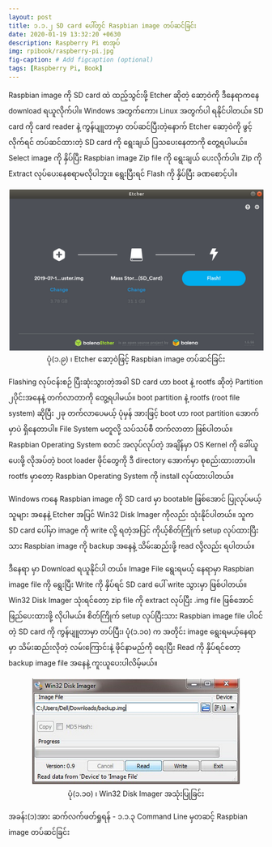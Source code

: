 ```yaml
---
layout: post
title: ၁.၁.၂ SD card ပေါ်တွင် Raspbian image တပ်ဆင်ခြင်း
date: 2020-01-19 13:32:20 +0630
description: Raspberry Pi စာအုပ်
img: rpibook/raspberry-pi.jpg
fig-caption: # Add figcaption (optional)
tags: [Raspberry Pi, Book]
---
```

Raspbian image ကို SD card ထဲ ထည့်သွင်းဖို့ Etcher ဆိုတဲ့ ဆော့ဝဲကို <a style="text-decoration:none" href="https://www.balena.io/etcher/">ဒီနေရာ</a>ကနေ download ရယူလိုက်ပါ။ Windows အတွက်ကော၊ Linux အတွက်ပါ ရနိုင်ပါတယ်။ SD card ကို card reader နဲ့ ကွန်ပျူတာမှာ တပ်ဆင်ပြီးတဲ့နောက် Etcher ဆော့ဝဲကို ဖွင့်လိုက်ရင် တပ်ဆင်ထားတဲ့ SD card ကို ရွေးချယ် ပြသပေးနေတာကို တွေ့ရပါမယ်။ Select image ကို နှိပ်ပြီး Raspbian image Zip file ကို ရွေးချယ် ပေးလိုက်ပါ။ Zip ကို Extract လုပ်ပေးနေစရာမလိုပါဘူး။ ရွေးပြီးရင် Flash ကို နှိပ်ပြီး ခဏစောင့်ပါ။

<p align="center">
<img src="/assets/img/rpibook/etcher.png">
<br>
<a>ပုံ(၁.၉) ၊ Etcher ဆော့ဝဲဖြင့် Raspbian image တပ်ဆင်ခြင်း</a>
</p>

Flashing လုပ်ငန်းစဉ် ပြီးဆုံးသွားတဲ့အခါ SD card ဟာ boot နဲ့ rootfs ဆိုတဲ့ Partition ၂ပိုင်းအနေနဲ့ တက်လာတာကို တွေ့ရပါမယ်။ boot partition နဲ့ rootfs (root file system) ဆိုပြီး ၂ခု တက်လာပေမယ့် ပုံမှန် အားဖြင့် boot ဟာ root partition အောက်မှာပဲ ရှိနေတာပါ။ File System မတူလို့ သပ်သပ်စီ တက်လာတာ ဖြစ်ပါတယ်။ Raspbian Operating System စတင် အလုပ်လုပ်တဲ့ အချိန်မှာ OS Kernel ကို ခေါ်ယူပေးဖို့ လိုအပ်တဲ့ boot loader ဖိုင်တွေကို ဒီ directory အောက်မှာ စုစည်းထားတာပါ။ rootfs မှာတော့ Raspbian Operating System ကို install လုပ်ထားပါတယ်။

Windows ကနေ Raspbian image ကို SD card မှာ bootable ဖြစ်အောင် ပြုလုပ်မယ့်သူများ အနေနဲ့ Etcher အပြင် Win32 Disk Imager ကိုလည်း သုံးနိုင်ပါတယ်။ သူက SD card ပေါ်မှာ image ကို write လို့ ရတဲ့အပြင် ကိုယ့်စိတ်ကြိုက် setup လုပ်ထားပြီးသား Raspbian image ကို backup အနေနဲ့ သိမ်းဆည်းဖို့ read လို့လည်း ရပါတယ်။

<a style="text-decoration:none" href="https://sourceforge.net/projects/win32diskimager/">ဒီနေရာ</a> မှာ Download ရယူနိုင်ပါ တယ်။ Image File ရွေးရမယ့် နေရာမှာ Raspbian image file ကို ရွေးပြီး Write ကို နှိပ်ရင် SD card ပေါ် write သွားမှာ ဖြစ်ပါတယ်။ Win32 Disk Imager သုံးရင်တော့ zip file ကို extract လုပ်ပြီး .img file ဖြစ်အောင် ဖြည်ပေးထားဖို့ လိုပါမယ်။ စိတ်ကြိုက် setup လုပ်ပြီးသား Raspbian image file ပါဝင်တဲ့ SD card ကို ကွန်ပျူတာမှာ တပ်ပြီး၊  ပုံ(၁.၁၀) က အတိုင်း image ရွေးရမယ့်နေရာမှာ သိမ်းဆည်းလိုတဲ့ လမ်းကြောင်းနဲ့ ဖိုင်နာမည်ကို ရေးပြီး Read ကို နှိပ်ရင်တော့ backup image file အနေနဲ့ ကူးယူပေးပါလိမ့်မယ်။

<p align="center">
<img src="/assets/img/rpibook/win32.png">
<br>
<a>ပုံ(၁.၁၀) ၊ Win32 Disk Imager အသုံးပြုခြင်း</a>
</p>

အခန်း(၁)အား ဆက်လက်ဖတ်ရှုရန် - <a style="text-decoration:none" href="https://kogyikaunghtet.github.io/cmd-os/">၁.၁.၃ Command Line မှတဆင့် Raspbian image တပ်ဆင်ခြင်း</a>
